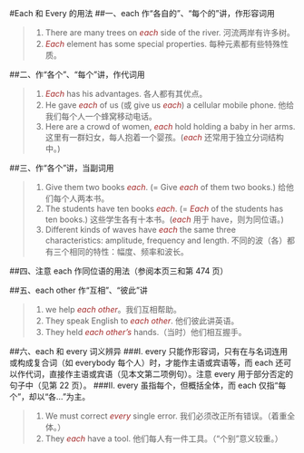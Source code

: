 #Each 和 Every 的用法
##一、each 作“各自的”、“每个的”讲，作形容词用
>1. There are many trees on *each* side of the river. 河流两岸有许多树。
>2. *Each* element has some special properties. 每种元素都有些特殊性质。

##二、作“各个”、“每个”讲，作代词用
>1. *Each* has his advantages. 各人都有其优点。
>2. He gave *each* of us (或 give us *each*) a cellular mobile phone. 他给我们每个人一个蜂窝移动电话。
>3. Here are a crowd of women, *each* hold holding a baby in her arms. 这里有一群妇女，每人抱着一个婴孩。(*each* 还常用于独立分词结构中。)

##三、作“各个”讲，当副词用
>1. Give them two books *each*. (= Give *each* of them two books.) 给他们每个人两本书。
>2. The students have ten books *each*. (= *Each* of the students has ten books.) 这些学生各有十本书。(*each* 用于 have，则为同位语。)
>3. Different kinds of waves have *each* the same three characteristics: amplitude, frequency and length.  不同的波（各）都有三个相同的特性：幅度、频率和波长。

##四、注意 each 作同位语的用法（参阅本页三和第 474 页）

##五、each other 作“互相”、“彼此”讲
>1. we help *each other*。我们互相帮助。
>2. They speak English to *each other*. 他们彼此讲英语。
>3. They held *each other’s* hands.（当时）他们相互握手。

##六、each 和 every 词义辨异
###I. every 只能作形容词，只有在与名词连用或构成复合词（如 everybody 每个人）时，才能作主语或宾语等，而 each 还可以作代词，直接作主语或宾语（见本文第二项例句）。注意 every 用于部分否定的句子中（见第 22 页）。
###II. every 虽指每个，但概括全体，而 each 仅指“每个”，却以“各…”为主。
>1. We must correct *every* single error. 我们必须改正所有错误。（着重全体。）  
>2. They *each* have a tool. 他们每人有一件工具。（“个别”意义较重。）

<style>em {color: brown;}</style>
